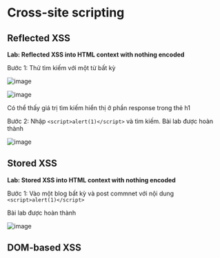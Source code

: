# Cross-site scripting
## Reflected XSS
**Lab: Reflected XSS into HTML context with nothing encoded**

Bước 1: Thử tìm kiếm với một từ bất kỳ

![image](https://user-images.githubusercontent.com/74781135/210736351-26b9b0c8-248a-4fee-a3b9-7e6018063c9b.png)

![image](https://user-images.githubusercontent.com/74781135/210736468-f609c800-26f0-4c76-b75e-a6b4ec6f01e3.png)

Có thể thấy giá trị tìm kiếm hiển thị ở phần response trong thẻ h1

Bước 2: Nhập `<script>alert(1)</script>` và tìm kiếm. Bài lab được hoàn thành

![image](https://user-images.githubusercontent.com/74781135/210737036-e039c011-3402-4974-bb1d-b4c0d74a580b.png)

## Stored XSS
**Lab: Stored XSS into HTML context with nothing encoded**

Bước 1: Vào một blog bất kỳ và post commnet với nội dung `<script>alert(1)</script>`

Bài lab được hoàn thành

![image](https://user-images.githubusercontent.com/74781135/210740078-2780169f-a52e-4037-b632-f31db441740a.png)

## DOM-based XSS
